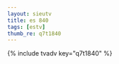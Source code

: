 ```yaml
--- 
layout: sieutv
title: es 840
tags: [estv]
thumb_re: q7t1840
---
```

{% include tvadv key="q7t1840" %} 
